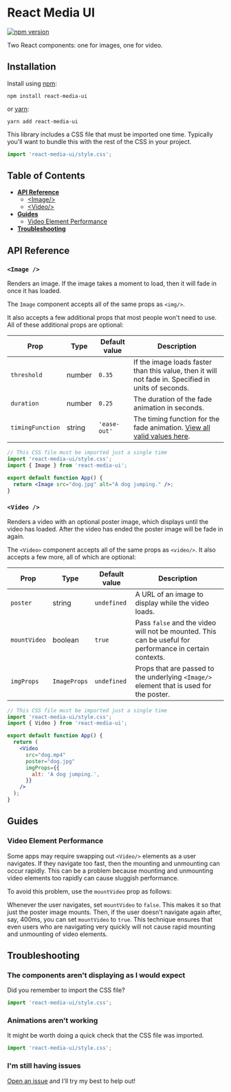 # React Media UI

[![npm version](https://img.shields.io/npm/v/react-media-ui.svg?color=brightgreen)](https://www.npmjs.com/package/react-media-ui)

Two React components: one for images, one for video.

## Installation

Install using [npm](https://www.npmjs.com):

```
npm install react-media-ui
```

or [yarn](https://yarnpkg.com/):

```
yarn add react-media-ui
```

This library includes a CSS file that must be imported one time. Typically you'll want to bundle
this with the rest of the CSS in your project.

```js
import 'react-media-ui/style.css';
```

## Table of Contents

- [**API Reference**](#api-reference)
  - [\<Image/\>](#image-)
  - [\<Video/\>](#video-)
- [**Guides**](#guides)
  - [Video Element Performance](#video-element-performance)
- [**Troubleshooting**](#troubleshooting)

## API Reference

### `<Image />`

Renders an image. If the image takes a moment to load, then it will fade in once it has loaded.

The `Image` component accepts all of the same props as `<img/>`.

It also accepts a few additional props that most people won't need to use. All of these additional props are optional:

| Prop             | Type   | Default value | Description                                                                                                                                            |
| ---------------- | ------ | ------------- | ------------------------------------------------------------------------------------------------------------------------------------------------------ |
| `threshold`      | number | `0.35`        | If the image loads faster than this value, then it will not fade in. Specified in units of seconds.                                                    |
| `duration`       | number | `0.25`        | The duration of the fade animation in seconds.                                                                                                         |
| `timingFunction` | string | `'ease-out'`  | The timing function for the fade animation. [View all valid values here](https://developer.mozilla.org/en-US/docs/Web/CSS/transition-timing-function). |

```jsx
// This CSS file must be imported just a single time
import 'react-media-ui/style.css';
import { Image } from 'react-media-ui';

export default function App() {
  return <Image src="dog.jpg" alt="A dog jumping." />;
}
```

### `<Video />`

Renders a video with an optional poster image, which displays until the video has loaded. After the video has ended the
poster image will be fade in again.

The `<Video>` component accepts all of the same props as `<video/>`. It also accepts a few more, all of which are optional:

| Prop         | Type         | Default value | Description                                                                                             |
| ------------ | ------------ | ------------- | ------------------------------------------------------------------------------------------------------- |
| `poster`     | string       | `undefined`   | A URL of an image to display while the video loads.                                                     |
| `mountVideo` | boolean      | `true`        | Pass `false` and the video will not be mounted. This can be useful for performance in certain contexts. |
| `imgProps`   | `ImageProps` | `undefined`   | Props that are passed to the underlying `<Image/>` element that is used for the poster.                 |

```jsx
// This CSS file must be imported just a single time
import 'react-media-ui/style.css';
import { Video } from 'react-media-ui';

export default function App() {
  return (
    <Video
      src="dog.mp4"
      poster="dog.jpg"
      imgProps={{
        alt: 'A dog jumping.',
      }}
    />
  );
}
```

## Guides

### Video Element Performance

Some apps may require swapping out `<Video/>` elements as a user navigates. If they navigate too fast, then the mounting and unmounting can occur rapidly. This
can be a problem because mounting and unmounting video elements too rapidly can cause sluggish performance.

To avoid this problem, use the `mountVideo` prop as follows:

Whenever the user navigates, set `mountVideo` to `false`. This makes it so that just the poster image mounts. Then, if the user doesn't navigate again after, say, 400ms, you
can set `mountVideo` to `true`. This technique ensures that even users who are navigating very quickly will not cause rapid mounting and unmounting of video elements.

## Troubleshooting

### The components aren't displaying as I would expect

Did you remember to import the CSS file?

```js
import 'react-media-ui/style.css';
```

### Animations aren't working

It might be worth doing a quick check that the CSS file was imported.

```js
import 'react-media-ui/style.css';
```

### I'm still having issues

[Open an issue](https://github.com/jamesplease/react-media-ui/issues/new) and I'll try my best to help out!
